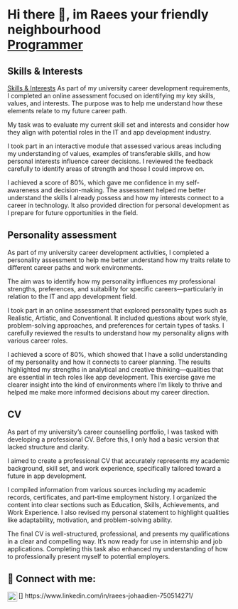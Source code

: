<h1> Hi there 👋, im Raees your friendly neighbourhood <br/><a href="https://github.com/Raees-J">Programmer</a></h1>

<h2>Skills & Interests</h2>
<a href="https://github.com/Raees-J/Raees-J/blob/main/CV.PNG">Skills & Interests</a>
As part of my university career development requirements, I completed an online assessment focused on identifying my key skills, values, and interests. The purpose was to help me understand how these elements relate to my future career path.

My task was to evaluate my current skill set and interests and consider how they align with potential roles in the IT and app development industry.

I took part in an interactive module that assessed various areas including my understanding of values, examples of transferable skills, and how personal interests influence career decisions. I reviewed the feedback carefully to identify areas of strength and those I could improve on.

I achieved a score of 80%, which gave me confidence in my self-awareness and decision-making. The assessment helped me better understand the skills I already possess and how my interests connect to a career in technology. It also provided direction for personal development as I prepare for future opportunities in the field.

<h2>Personality assessment</h2>
As part of my university career development activities, I completed a personality assessment to help me better understand how my traits relate to different career paths and work environments.

The aim was to identify how my personality influences my professional strengths, preferences, and suitability for specific careers—particularly in relation to the IT and app development field.

I took part in an online assessment that explored personality types such as Realistic, Artistic, and Conventional. It included questions about work style, problem-solving approaches, and preferences for certain types of tasks. I carefully reviewed the results to understand how my personality aligns with various career roles.

I achieved a score of 80%, which showed that I have a solid understanding of my personality and how it connects to career planning. The results highlighted my strengths in analytical and creative thinking—qualities that are essential in tech roles like app development. This exercise gave me clearer insight into the kind of environments where I’m likely to thrive and helped me make more informed decisions about my career direction.

<h2>CV</h2>

As part of my university’s career counselling portfolio, I was tasked with developing a professional CV. Before this, I only had a basic version that lacked structure and clarity.

I aimed to create a professional CV that accurately represents my academic background, skill set, and work experience, specifically tailored toward a future in app development.

I compiled information from various sources including my academic records, certificates, and part-time employment history. I organized the content into clear sections such as Education, Skills, Achievements, and Work Experience. I also revised my personal statement to highlight qualities like adaptability, motivation, and problem-solving ability.

The final CV is well-structured, professional, and presents my qualifications in a clear and compelling way. It’s now ready for use in internship and job applications. Completing this task also enhanced my understanding of how to professionally present myself to potential employers.



<h2> 🤳 Connect with me:</h2>
[<img align="left" alt="JoshMadakor | LinkedIn" width="22px" src="https://cdn.jsdelivr.net/npm/simple-icons@v3/icons/linkedin.svg" />]
https://www.linkedin.com/in/raees-johaadien-750514271/

<!--
**Raees-J/Raees-J** is a ✨ _special_ ✨ repository because its `README.md` (this file) appears on your GitHub profile.

Here are some ideas to get you started:

- 🔭 I’m currently working on ...
- 🌱 I’m currently learning ...
- 👯 I’m looking to collaborate on ...
- 🤔 I’m looking for help with ...
- 💬 Ask me about ...
- 📫 How to reach me: ...
- 😄 Pronouns: ...
- ⚡ Fun fact: ...
-->
